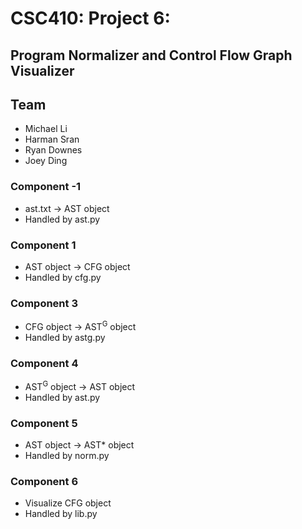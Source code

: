 # CSC410: Project 6:
## Program Normalizer and Control Flow Graph Visualizer


## Team
- Michael Li
- Harman Sran
- Ryan Downes
- Joey Ding

### Component -1
- ast.txt -> AST object
- Handled by ast.py

### Component 1
- AST object -> CFG object
- Handled by cfg.py

### Component 3
- CFG object -> AST<sup>G</sup> object
- Handled by astg.py

### Component 4
- AST<sup>G</sup> object -> AST object
- Handled by ast.py

### Component 5
- AST object -> AST* object
- Handled by norm.py

### Component 6
- Visualize CFG object
- Handled by lib.py
